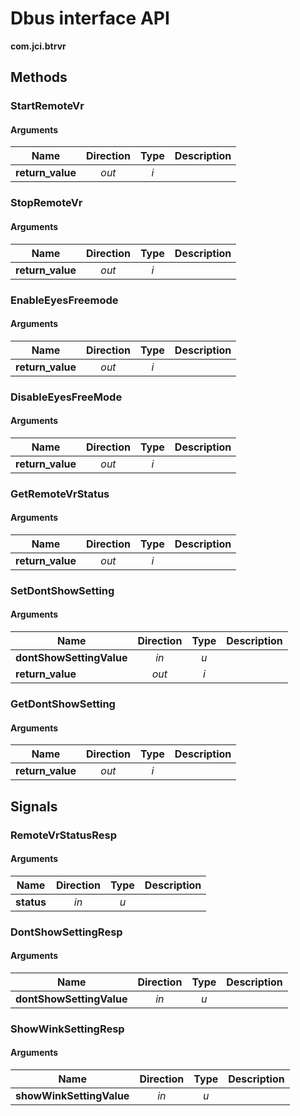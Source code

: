 
# Dbus interface API

**com.jci.btrvr**


## Methods

### StartRemoteVr



#### Arguments

| Name | Direction | Type | Description |
| --- | :---: | :---: | --- |
| **return\_value** | *out* | *i* |  |


### StopRemoteVr



#### Arguments

| Name | Direction | Type | Description |
| --- | :---: | :---: | --- |
| **return\_value** | *out* | *i* |  |


### EnableEyesFreemode



#### Arguments

| Name | Direction | Type | Description |
| --- | :---: | :---: | --- |
| **return\_value** | *out* | *i* |  |


### DisableEyesFreeMode



#### Arguments

| Name | Direction | Type | Description |
| --- | :---: | :---: | --- |
| **return\_value** | *out* | *i* |  |


### GetRemoteVrStatus



#### Arguments

| Name | Direction | Type | Description |
| --- | :---: | :---: | --- |
| **return\_value** | *out* | *i* |  |


### SetDontShowSetting



#### Arguments

| Name | Direction | Type | Description |
| --- | :---: | :---: | --- |
| **dontShowSettingValue** | *in* | *u* |  |
| **return\_value** | *out* | *i* |  |


### GetDontShowSetting



#### Arguments

| Name | Direction | Type | Description |
| --- | :---: | :---: | --- |
| **return\_value** | *out* | *i* |  |



## Signals

### RemoteVrStatusResp



#### Arguments

| Name | Direction | Type | Description |
| --- | :---: | :---: | --- |
| **status** | *in* | *u* |  |


### DontShowSettingResp



#### Arguments

| Name | Direction | Type | Description |
| --- | :---: | :---: | --- |
| **dontShowSettingValue** | *in* | *u* |  |


### ShowWinkSettingResp



#### Arguments

| Name | Direction | Type | Description |
| --- | :---: | :---: | --- |
| **showWinkSettingValue** | *in* | *u* |  |

